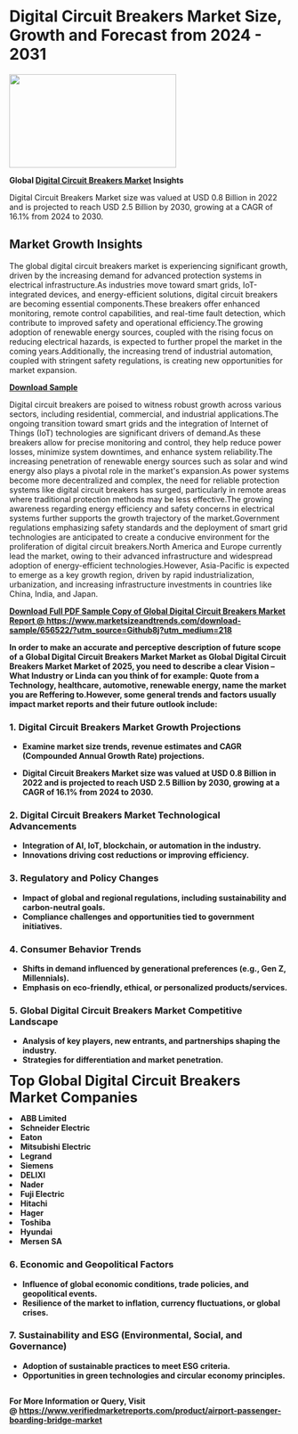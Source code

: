 <H1>Digital Circuit Breakers Market Size, Growth and Forecast from 2024 - 2031</H1><img class="aligncenter size-medium wp-image-584254" src="https://thirdeyenews.in/wp-content/uploads/2024/09/Global-Market-Research-300x168.jpeg" alt="" width="300" height="168" /><p><strong>Global&nbsp;<a href="https://www.marketsizeandtrends.com/download-sample/656522/?utm_source=Github8j?utm_medium=218">Digital Circuit Breakers Market</a> Insights</strong></p><p>Digital Circuit Breakers Market size was valued at USD 0.8 Billion in 2022 and is projected to reach USD 2.5 Billion by 2030, growing at a CAGR of 16.1% from 2024 to 2030.</p><p><h2>Market Growth Insights</h2> <p>The global digital circuit breakers market is experiencing significant growth, driven by the increasing demand for advanced protection systems in electrical infrastructure.As industries move toward smart grids, IoT-integrated devices, and energy-efficient solutions, digital circuit breakers are becoming essential components.These breakers offer enhanced monitoring, remote control capabilities, and real-time fault detection, which contribute to improved safety and operational efficiency.The growing adoption of renewable energy sources, coupled with the rising focus on reducing electrical hazards, is expected to further propel the market in the coming years.Additionally, the increasing trend of industrial automation, coupled with stringent safety regulations, is creating new opportunities for market expansion.</p> <p><strong><a href="#">Download Sample</a></strong></p> <p>Digital circuit breakers are poised to witness robust growth across various sectors, including residential, commercial, and industrial applications.The ongoing transition toward smart grids and the integration of Internet of Things (IoT) technologies are significant drivers of demand.As these breakers allow for precise monitoring and control, they help reduce power losses, minimize system downtimes, and enhance system reliability.The increasing penetration of renewable energy sources such as solar and wind energy also plays a pivotal role in the market's expansion.As power systems become more decentralized and complex, the need for reliable protection systems like digital circuit breakers has surged, particularly in remote areas where traditional protection methods may be less effective.The growing awareness regarding energy efficiency and safety concerns in electrical systems further supports the growth trajectory of the market.Government regulations emphasizing safety standards and the deployment of smart grid technologies are anticipated to create a conducive environment for the proliferation of digital circuit breakers.North America and Europe currently lead the market, owing to their advanced infrastructure and widespread adoption of energy-efficient technologies.However, Asia-Pacific is expected to emerge as a key growth region, driven by rapid industrialization, urbanization, and increasing infrastructure investments in countries like China, India, and Japan.</p> <p><strong><a href="#"></p><p><span class=""><strong>Download Full PDF Sample Copy of Global Digital Circuit Breakers Market Report</strong> @ <a href="https://www.marketsizeandtrends.com/download-sample/656522/?utm_source=Github8j?utm_medium=218" target="_blank">https://www.marketsizeandtrends.com/download-sample/656522/?utm_source=Github8j?utm_medium=218</a></span></p><p>In order to make an accurate and perceptive description of future scope of a Global&nbsp;Digital Circuit Breakers Market Market as Global&nbsp;Digital Circuit Breakers Market Market of 2025, you need to describe a clear Vision &ndash; What Industry or Linda can you think of for example: Quote from a Technology, healthcare, automotive, renewable energy, name the market you are Reffering to.However, some general trends and factors usually impact market reports and their future outlook include:</p><h3>1.&nbsp;<strong>Digital Circuit Breakers Market Growth Projections</strong></h3><ul><li>Examine market size trends, revenue estimates and CAGR (Compounded Annual Growth Rate) projections.</li><li><p>Digital Circuit Breakers Market size was valued at USD 0.8 Billion in 2022 and is projected to reach USD 2.5 Billion by 2030, growing at a CAGR of 16.1% from 2024 to 2030.</p></li></ul><h3>2.&nbsp;<strong>Digital Circuit Breakers Market Technological Advancements</strong></h3><ul><li>Integration of AI, IoT, blockchain, or automation in the industry.</li><li>Innovations driving cost reductions or improving efficiency.</li></ul><h3>3.&nbsp;<strong>Regulatory and Policy Changes</strong></h3><ul><li>Impact of global and regional regulations, including sustainability and carbon-neutral goals.</li><li>Compliance challenges and opportunities tied to government initiatives.</li></ul><h3>4.&nbsp;<strong>Consumer Behavior Trends</strong></h3><ul><li>Shifts in demand influenced by generational preferences (e.g., Gen Z, Millennials).</li><li>Emphasis on eco-friendly, ethical, or personalized products/services.</li></ul><h3>5.&nbsp;<strong>Global Digital Circuit Breakers Market Competitive Landscape</strong></h3><ul><li>Analysis of key players, new entrants, and partnerships shaping the industry.</li><li>Strategies for differentiation and market penetration.</li></ul><p data-pm-slice="1 1 []"><span style="color: inherit; font-family: inherit; font-size: 25px;">Top Global Digital Circuit Breakers Market Companies</span></p><div class="" data-test-id=""><p><li>ABB Limited</li><li> Schneider Electric</li><li> Eaton</li><li> Mitsubishi Electric</li><li> Legrand</li><li> Siemens</li><li> DELIXI</li><li> Nader</li><li> Fuji Electric</li><li> Hitachi</li><li> Hager</li><li> Toshiba</li><li> Hyundai</li><li> Mersen SA</li></p></div><h3>6.&nbsp;<strong>Economic and Geopolitical Factors</strong></h3><ul><li>Influence of global economic conditions, trade policies, and geopolitical events.</li><li>Resilience of the market to inflation, currency fluctuations, or global crises.</li></ul><h3>7.&nbsp;<strong>Sustainability and ESG (Environmental, Social, and Governance)</strong></h3><ul><li>Adoption of sustainable practices to meet ESG criteria.</li><li>Opportunities in green technologies and circular economy principles.</li></ul><h2><strong style="font-size: 14px;">For More Information or Query, Visit @&nbsp;</strong><a style="background-color: #ffffff; font-size: 14px;" href="https://www.marketsizeandtrends.com/report/digital-circuit-breakers-market/" target="_blank">https://www.verifiedmarketreports.com/product/airport-passenger-boarding-bridge-market</a></h2>